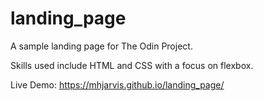 # landing_page

A sample landing page for The Odin Project.

Skills used include HTML and CSS with a focus on flexbox.

Live Demo: https://mhjarvis.github.io/landing_page/
